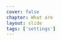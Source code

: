 ```yaml
---
cover: false
chapter: What are
layout: slide
tags: ['settings']
---
```


<div class="octicon octicon-tools"></div>
